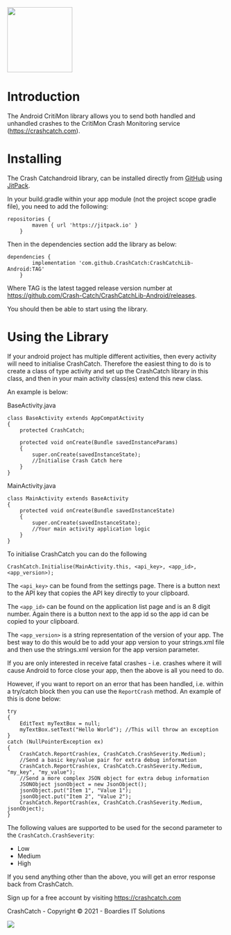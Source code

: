 <img src="https://crashcatch.com/images/logo.png" width="150">


# Introduction
The Android CritiMon library allows you to send both handled and
unhandled crashes to the CritiMon Crash Monitoring service 
(https://crashcatch.com). 

# Installing
The Crash Catchandroid library, can be installed directly from 
[GitHub](https://github.com) using [JitPack](https://jitpack.io). 

In your build.gradle within your app module (not the project scope
gradle file), you need to add the following:
```
repositories {
        maven { url 'https://jitpack.io' }
    }
```

Then in the dependencies section add the library as below:
```
dependencies {
        implementation 'com.github.CrashCatch:CrashCatchLib-Android:TAG'
    }
```

Where TAG is the latest tagged release version number at https://github.com/Crash-Catch/CrashCatchLib-Android/releases.

You should then be able to start using the library. 

# Using the Library
If your android project has multiple different activities, then every
activity will need to initialise CrashCatch. Therefore the easiest thing to
do is to create a class of type activity and set up the CrashCatch library
in this class, and then in your main activity class(es) extend this new class. 

An example is below:

BaseActivity.java
```
class BaseActivity extends AppCompatActivity
{
    protected CrashCatch;
    
    protected void onCreate(Bundle savedInstanceParams)
    {
        super.onCreate(savedInstanceState);
        //Initialise Crash Catch here
    }
}
``` 

MainActivity.java
```
class MainActivity extends BaseActivity
{
    protected void onCreate(Bundle savedInstanceState)
    {
        super.onCreate(savedInstanceState);
        //Your main activity application logic
    }
}
```

To initialise CrashCatch you can do the following

```
CrashCatch.Initialise(MainActivity.this, <api_key>, <app_id>, <app_version>);
```

The `<api_key>` can be found from the settings page. There is a button next to the API key that
copies the API key directly to your clipboard. 

The `<app_id>` can be found on the application list page and is an 8 digit number. Again there
is a button next to the app id so the app id can be copied to your clipboard.

The `<app_version>` is a string representation of the version of your app. The best way to do this
would be to add your app version to your strings.xml file and then use the strings.xml version
for the app version parameter.

If you are only interested in receive fatal crashes - i.e. crashes where it will
cause Android to force close your app, then the above is all you need to do. 

However, if you want to report on an error that has been handled, i.e. within a try/catch block then
you can use the `ReportCrash` method. An example of this is done below:

```
try
{
    EditText myTextBox = null;
    myTextBox.setText("Hello World"); //This will throw an exception
}
catch (NullPointerException ex)
{
    CrashCatch.ReportCrash(ex, CrashCatch.CrashSeverity.Medium);
    //Send a basic key/value pair for extra debug information
    CrashCatch.ReportCrash(ex, CrashCatch.CrashSeverity.Medium, "my_key", "my_value");
    //Send a more complex JSON object for extra debug information
    JSONObject jsonObject = new JsonObject();
    jsonObject.put("Item 1", "Value 1");
    jsonObject.put("Item 2", "Value 2");
    CrashCatch.ReportCrash(ex, CrashCatch.CrashSeverity.Medium, jsonObject);
}
```

The following values are supported to be used for the second parameter to the `CrashCatch.CrashSeverity`:
* Low
* Medium
* High

If you send anything other than the above, you will get an error response
back from CrashCatch. 

Sign up for a free account by visiting https://crashcatch.com

CrashCatch - Copyright &copy; 2021 - Boardies IT Solutions

<img src="https://boardiesitsolutions.com/images/logo.png"> 
